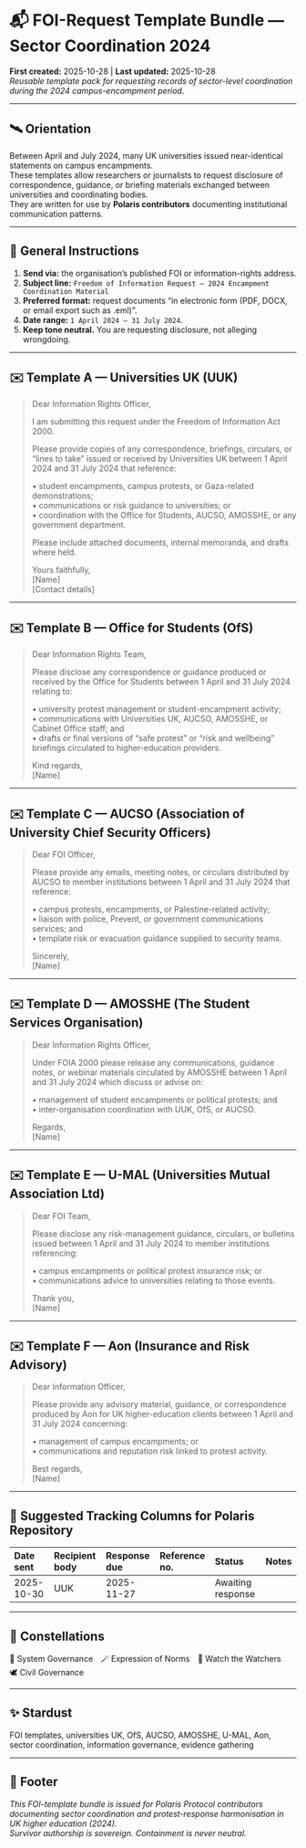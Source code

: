 # 📬 FOI-Request Template Bundle — Sector Coordination 2024  
**First created:** 2025-10-28 | **Last updated:** 2025-10-28  
*Reusable template pack for requesting records of sector-level coordination during the 2024 campus-encampment period.*

---

## 🛰️ Orientation  
Between April and July 2024, many UK universities issued near-identical statements on campus encampments.  
These templates allow researchers or journalists to request disclosure of correspondence, guidance, or briefing materials exchanged between universities and coordinating bodies.  
They are written for use by **Polaris contributors** documenting institutional communication patterns.

---

## 🧾 General Instructions  
1. **Send via:** the organisation’s published FOI or information-rights address.  
2. **Subject line:** `Freedom of Information Request – 2024 Encampment Coordination Material`  
3. **Preferred format:** request documents “in electronic form (PDF, DOCX, or email export such as .eml)”.  
4. **Date range:** `1 April 2024 – 31 July 2024`.  
5. **Keep tone neutral.** You are requesting disclosure, not alleging wrongdoing.

---

## ✉️ Template A — Universities UK (UUK)

> Dear Information Rights Officer,  
>  
> I am submitting this request under the Freedom of Information Act 2000.  
>  
> Please provide copies of any correspondence, briefings, circulars, or “lines to take” issued or received by Universities UK between 1 April 2024 and 31 July 2024 that reference:  
>  
> • student encampments, campus protests, or Gaza-related demonstrations;  
> • communications or risk guidance to universities; or  
> • coordination with the Office for Students, AUCSO, AMOSSHE, or any government department.  
>  
> Please include attached documents, internal memoranda, and drafts where held.  
>  
> Yours faithfully,  
> [Name]  
> [Contact details]

---

## ✉️ Template B — Office for Students (OfS)

> Dear Information Rights Team,  
>  
> Please disclose any correspondence or guidance produced or received by the Office for Students between 1 April and 31 July 2024 relating to:  
>  
> • university protest management or student-encampment activity;  
> • communications with Universities UK, AUCSO, AMOSSHE, or Cabinet Office staff; and  
> • drafts or final versions of “safe protest” or “risk and wellbeing” briefings circulated to higher-education providers.  
>  
> Kind regards,  
> [Name]

---

## ✉️ Template C — AUCSO (Association of University Chief Security Officers)

> Dear FOI Officer,  
>  
> Please provide any emails, meeting notes, or circulars distributed by AUCSO to member institutions between 1 April and 31 July 2024 that reference:  
>  
> • campus protests, encampments, or Palestine-related activity;  
> • liaison with police, Prevent, or government communications services; and  
> • template risk or evacuation guidance supplied to security teams.  
>  
> Sincerely,  
> [Name]

---

## ✉️ Template D — AMOSSHE (The Student Services Organisation)

> Dear Information Rights Officer,  
>  
> Under FOIA 2000 please release any communications, guidance notes, or webinar materials circulated by AMOSSHE between 1 April and 31 July 2024 which discuss or advise on:  
>  
> • management of student encampments or political protests; and  
> • inter-organisation coordination with UUK, OfS, or AUCSO.  
>  
> Regards,  
> [Name]

---

## ✉️ Template E — U-MAL (Universities Mutual Association Ltd)

> Dear FOI Team,  
>  
> Please disclose any risk-management guidance, circulars, or bulletins issued between 1 April and 31 July 2024 to member institutions referencing:  
>  
> • campus encampments or political protest insurance risk; or  
> • communications advice to universities relating to those events.  
>  
> Thank you,  
> [Name]

---

## ✉️ Template F — Aon (Insurance and Risk Advisory)

> Dear Information Officer,  
>  
> Please provide any advisory material, guidance, or correspondence produced by Aon for UK higher-education clients between 1 April and 31 July 2024 concerning:  
>  
> • management of campus encampments; or  
> • communications and reputation risk linked to protest activity.  
>  
> Best regards,  
> [Name]

---

## 🧮 Suggested Tracking Columns for Polaris Repository  

| Date sent | Recipient body | Response due | Reference no. | Status | Notes |  
|:--|:--|:--|:--|:--|:--|  
| 2025-10-30 | UUK | 2025-11-27 |  | Awaiting response |  |  

---

## 🌌 Constellations  
🧭 System Governance 🪄 Expression of Norms 🧿 Watch the Watchers 🕊️ Civil Governance  

---

## ✨ Stardust  
FOI templates, universities UK, OfS, AUCSO, AMOSSHE, U-MAL, Aon, sector coordination, information governance, evidence gathering  

---

## 🏮 Footer  
*This FOI-template bundle is issued for Polaris Protocol contributors documenting sector coordination and protest-response harmonisation in UK higher education (2024).*  
*Survivor authorship is sovereign. Containment is never neutral.*  

